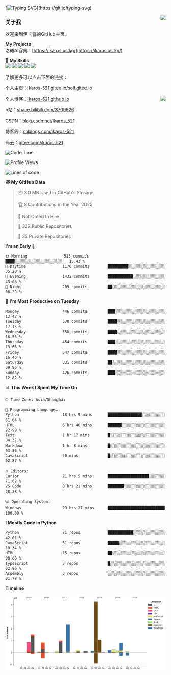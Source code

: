 [![Typing SVG](https://readme-typing-svg.herokuapp.com?size=25&duration=3000&color=8C43EA&vCenter=true&width=200&height=40&lines=Hi+Welcome+%F0%9F%91%8B%F0%9F%8F%BB;I'm+Love丶伊卡洛斯~~)](https://git.io/typing-svg)

<a href="#">
  <img align="right" src="https://github-readme-stats.vercel.app/api?username=Ikaros-521&count_private=true&show_icons=true&bg_color=15,f2f7fd,E0EAFC" />
</a>

### 关于我

欢迎来到伊卡酱的GitHub主页。

**My Projects**  
洛曦AI官网：[https://ikaros.us.kg/](https://ikaros.us.kg/)  

🌟 **My Skills**  
![](https://img.shields.io/badge/-C-A8B9CC?style=flat-square&logo=C&logoColor=fff)
![](https://img.shields.io/badge/-Python-3776AB?style=flat-square&logo=Python&logoColor=fff)
![](https://img.shields.io/badge/-JavaScript-F7DF1E?style=flat-square&logo=JavaScript&logoColor=fff)
![](https://img.shields.io/badge/-C++-00599C?style=flat-square&logo=Cpp&logoColor=fff)
![](https://img.shields.io/badge/-Linux-000000?style=flat-square&logo=Linux&logoColor=fff)

了解更多可以点击下面的链接：  

个人主页：[ikaros-521.gitee.io/self.gitee.io](https://ikaros-521.gitee.io/self.gitee.io/)  

<img align='right' src="https://github.com/Ikaros-521/Ikaros-521/assets/40910637/3a5e50bc-91dc-4aa5-b7a0-8b27ad1c2b33" height="330">

个人博客：[ikaros-521.github.io](https://ikaros-521.github.io/)  

b站：[space.bilibili.com/3709626](https://space.bilibili.com/3709626)  

CSDN：[blog.csdn.net/Ikaros_521](https://blog.csdn.net/Ikaros_521)  

博客园：[cnblogs.com/ikaros-521](https://www.cnblogs.com/ikaros-521)  

码云：[gitee.com/ikaros-521](https://gitee.com/ikaros-521)  


<!--START_SECTION:waka-->
![Code Time](http://img.shields.io/badge/Code%20Time-2%2C202%20hrs%2054%20mins-blue)

![Profile Views](http://img.shields.io/badge/Profile%20Views-9-blue)

![Lines of code](https://img.shields.io/badge/From%20Hello%20World%20I%27ve%20Written-13.8%20million%20lines%20of%20code-blue)

**🐱 My GitHub Data** 

> 📦 3.0 MB Used in GitHub's Storage 
 > 
> 🏆 8 Contributions in the Year 2025
 > 
> 🚫 Not Opted to Hire
 > 
> 📜 322 Public Repositories 
 > 
> 🔑 35 Private Repositories 
 > 
**I'm an Early 🐤** 

```text
🌞 Morning                513 commits         ████░░░░░░░░░░░░░░░░░░░░░   15.43 % 
🌆 Daytime                1170 commits        █████████░░░░░░░░░░░░░░░░   35.20 % 
🌃 Evening                1432 commits        ███████████░░░░░░░░░░░░░░   43.08 % 
🌙 Night                  209 commits         ██░░░░░░░░░░░░░░░░░░░░░░░   06.29 % 
```
📅 **I'm Most Productive on Tuesday** 

```text
Monday                   446 commits         ███░░░░░░░░░░░░░░░░░░░░░░   13.42 % 
Tuesday                  570 commits         ████░░░░░░░░░░░░░░░░░░░░░   17.15 % 
Wednesday                550 commits         ████░░░░░░░░░░░░░░░░░░░░░   16.55 % 
Thursday                 454 commits         ███░░░░░░░░░░░░░░░░░░░░░░   13.66 % 
Friday                   547 commits         ████░░░░░░░░░░░░░░░░░░░░░   16.46 % 
Saturday                 331 commits         ██░░░░░░░░░░░░░░░░░░░░░░░   09.96 % 
Sunday                   426 commits         ███░░░░░░░░░░░░░░░░░░░░░░   12.82 % 
```


📊 **This Week I Spent My Time On** 

```text
🕑︎ Time Zone: Asia/Shanghai

💬 Programming Languages: 
Python                   18 hrs 9 mins       ███████████████░░░░░░░░░░   61.64 % 
HTML                     6 hrs 46 mins       ██████░░░░░░░░░░░░░░░░░░░   22.99 % 
Text                     1 hr 17 mins        █░░░░░░░░░░░░░░░░░░░░░░░░   04.37 % 
Markdown                 1 hr 8 mins         █░░░░░░░░░░░░░░░░░░░░░░░░   03.86 % 
JavaScript               50 mins             █░░░░░░░░░░░░░░░░░░░░░░░░   02.87 % 

🔥 Editors: 
Cursor                   21 hrs 5 mins       ██████████████████░░░░░░░   71.62 % 
VS Code                  8 hrs 21 mins       ███████░░░░░░░░░░░░░░░░░░   28.38 % 

💻 Operating System: 
Windows                  29 hrs 27 mins      █████████████████████████   100.00 % 
```

**I Mostly Code in Python** 

```text
Python                   71 repos            ███████████░░░░░░░░░░░░░░   42.01 % 
JavaScript               31 repos            █████░░░░░░░░░░░░░░░░░░░░   18.34 % 
HTML                     15 repos            ██░░░░░░░░░░░░░░░░░░░░░░░   08.88 % 
TypeScript               5 repos             █░░░░░░░░░░░░░░░░░░░░░░░░   02.96 % 
Assembly                 3 repos             ░░░░░░░░░░░░░░░░░░░░░░░░░   01.78 % 
```



**Timeline**

![Lines of Code chart](https://raw.githubusercontent.com/Ikaros-521/Ikaros-521/main/assets/bar_graph.png)


<!--END_SECTION:waka-->


<!--
**Ikaros-521/Ikaros-521** is a ✨ _special_ ✨ repository because its `README.md` (this file) appears on your GitHub profile.

Here are some ideas to get you started:

- 🔭 I’m currently working on ...
- 🌱 I’m currently learning ...
- 👯 I’m looking to collaborate on ...
- 🤔 I’m looking for help with ...
- 💬 Ask me about ...
- 📫 How to reach me: ...
- 😄 Pronouns: ...
- ⚡ Fun fact: ...
-->
